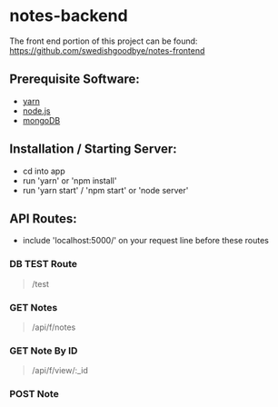 # notes-backend
The front end portion of this project can be found:  
https://github.com/swedishgoodbye/notes-frontend  
  
## Prerequisite Software:
* [yarn](https://yarnpkg.com/en/)
* [node.js](https://nodejs.org/en/)
* [mongoDB](https://www.mongodb.com/)  
  
## Installation / Starting Server:
* cd into app
* run 'yarn' or 'npm install'
* run 'yarn start' / 'npm start' or 'node server'
  
## API Routes:  
* include 'localhost:5000/' on your request line before these routes  
### DB TEST Route
> /test

### GET Notes  
> /api/f/notes

### GET Note By ID
> /api/f/view/:_id

### POST Note
> 
